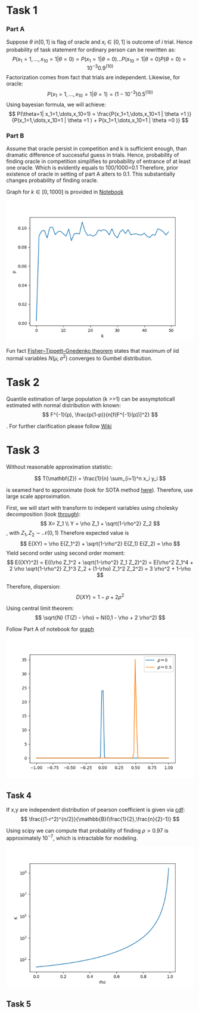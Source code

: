 # Task 1

### Part A
Suppose $\theta \ in [0,1]$ is flag of oracle and $x_i \in [0,1]$ is outcome of $i$ trial. Hence probability of task statement for ordinary person can be rewritten as:
$$
    P(x_1=1,\dots,x_10=1 | \theta =0 ) = P(x_1 =1 | \theta=0) \dots  P(x_10 =1 | \theta=0) P(\theta =0) = 10^{-3} 0.9^(10) 
$$
Factorization comes from fact that trials are independent. Likewise, for oracle:
$$
    P(x_1=1,\dots,x_10=1 | \theta =1 ) =  (1 - 10^{-3}) 0.5^(10)
$$
Using bayesian formula, we will achieve:
$$
    P(\theta=1| x_1=1,\dots,x_10=1) = \frac{P(x_1=1,\dots,x_10=1 | \theta =1 )}{P(x_1=1,\dots,x_10=1 | \theta =1 ) + P(x_1=1,\dots,x_10=1 | \theta =0 )}
$$
### Part B

Assume that oracle persist in competition and k is sufficient enough, than 
dramatic difference of successful guess in trials. Hence, probability of finding oracle in
competition simplifies to probability of entrance of at least one oracle. Which is evidently equals
to 100/1000=0.1 Therefore, prior existence of oracle in setting of part A alters to 0.1. This substantially
changes probability of finding oracle.


Graph for $k\in[0,1000]$ is provided in [Notebook](./task1.ipynb)

![Dependency of prior from k](static/task1/prior_k.png)

Fun fact
[Fisher–Tippett–Gnedenko theorem](https://en.wikipedia.org/wiki/Fisher%E2%80%93Tippett%E2%80%93Gnedenko_theorem)
states that maximum of iid normal variables $N(\mu,\sigma^2)$ converges to Gumbel distribution. 


# Task 2

Quantile estimation of large population (k >>1) can be assymptoticall estimated with normal distribution with known:
$$
    F^{-1}(p), \frac{p(1-p)}{n[f(F^{-1}(p))]^2}
$$

. For further clarification please follow [Wiki](https://en.wikipedia.org/wiki/Order_statistic#Large%20sample%20sizes)

# Task 3

Without reasonable approximation statistic:

$$
    T(\mathbf{Z}) = \frac{1}{n} \sum_{i=1}^n x_i y_i
$$

is seamed hard to approximate (look for SOTA method [here](https://www1.up.poznan.pl/cb48/prezentacje/Oliveira.pdf)). Therefore, use large scale approximation.

First, we will start with transform to indepent variables using cholesky decomposition (look [through](https://www2.stat.duke.edu/courses/Spring12/sta104.1/Lectures/Lec22.pdf)):
$$
    X= Z_1 \\
    Y = \rho Z_1 + \sqrt{1-\rho^2} Z_2
$$,
with $Z_1, Z_2 \sim \mathcal{N}(0,1)$ 
Therefore expected value is 
$$
    E(XY) = \rho E(Z_1^2) + \sqrt{1-\rho^2} E(Z_1) E(Z_2) = \rho
$$
Yield second order using second order moment:
$$
    E((XY)^2) = E((\rho Z_1^2 + \sqrt{1-\rho^2} Z_1 Z_2)^2) = 
    E(\rho^2 Z_1^4 + 2 \rho \sqrt{1-\rho^2} Z_1^3 Z_2 + (1-\rho) Z_1^2 Z_2^2) = 3 \rho^2 + 1-\rho  
$$

Therefore, dispersion:
$$
    D(XY) = 1 - \rho + 2 \rho^2
$$

Using central limit theorem:
$$
    \sqrt{N} (T(Z) - \rho) = N(0,1 - \rho + 2 \rho^2)
$$

Follow Part A of notebook for [graph](./task3.ipynb#PartA) 


![Dependency of prior from k](static/task3/distributions.png)

## Task 4

If x,y are independent distribution of 
pearson coefficient is given via [cdf](https://docs.scipy.org/doc/scipy/reference/generated/scipy.stats.pearsonr.html):
$$
    \frac{(1-r^2)^{n/2}}{\mathbb{B}(\frac{1}{2},\frac{n}{2}-1)}
$$  

Using scipy we can compute that probability of finding $\rho > 0.97$ is approximately $10^{-7}$, which is intractable for modeling.

![Dependency rho from k](static/task4/rho_k_dependency.png)

## Task 5


